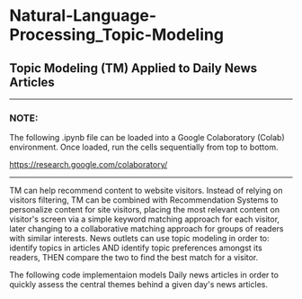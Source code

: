 # Natural-Language-Processing_Topic-Modeling

## Topic Modeling (TM) Applied to Daily News Articles

---

### NOTE: 

The following .ipynb file can be loaded into a Google Colaboratory (Colab) environment. Once loaded, run the cells sequentially from top to bottom.

https://research.google.com/colaboratory/

---

TM can help recommend content to website visitors. Instead of relying on visitors filtering, TM can be combined with Recommendation Systems to personalize content for site visitors, placing the most relevant content on visitor's screen via a simple keyword matching approach for each visitor, later changing to a collaborative matching approach for groups of readers with similar interests. News outlets can use topic modeling in order to: identify topics in articles AND identify topic preferences amongst its readers, THEN compare the two to find the best match for a visitor.

The following code implementaion models Daily news articles in order to quickly assess the central themes behind a given day's news articles.

